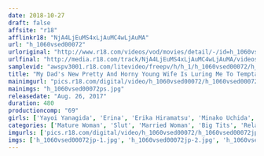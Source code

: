```yaml
---
date: 2018-10-27
draft: false
affsite: "r18"
afflinkr18: "NjA4LjEuMS4xLjAuMC4wLjAuMA"
url: "h_1060vsed00072"
urloriginal: "http://www.r18.com/videos/vod/movies/detail/-/id=h_1060vsed00072"
urlfinal: "http://media.r18.com/track/NjA4LjEuMS4xLjAuMC4wLjAuMA/videos/vod/movies/detail/-/id=h_1060vsed00072"
samplevid: "awspv3001.r18.com/litevideo/freepv/h/h_1/h_1060vsed00072/h_1060vsed00072_dmb_w.mp4"
title: "My Dad's New Pretty And Horny Young Wife Is Luring Me To Temptation, And Now My Cock Is About To Burst!"
mainimgurl: "pics.r18.com/digital/video/h_1060vsed00072/h_1060vsed00072ps.jpg"
mainimgs: "h_1060vsed00072ps.jpg"
releasedate: "Aug. 26, 2017"
duration: 480
productioncomp: "69"
girls: ['Yayoi Yanagida', 'Erina', 'Erika Hiramatsu', 'Minako Uchida', 'Eimi Ishikura']
categories: ['Mature Woman', 'Slut', 'Married Woman', 'Big Tits', 'Relatives', 'Over 4 Hours']
imgurls: ['pics.r18.com/digital/video/h_1060vsed00072/h_1060vsed00072jp-1.jpg', 'pics.r18.com/digital/video/h_1060vsed00072/h_1060vsed00072jp-2.jpg', 'pics.r18.com/digital/video/h_1060vsed00072/h_1060vsed00072jp-3.jpg', 'pics.r18.com/digital/video/h_1060vsed00072/h_1060vsed00072jp-4.jpg', 'pics.r18.com/digital/video/h_1060vsed00072/h_1060vsed00072jp-5.jpg', 'pics.r18.com/digital/video/h_1060vsed00072/h_1060vsed00072jp-6.jpg', 'pics.r18.com/digital/video/h_1060vsed00072/h_1060vsed00072jp-7.jpg', 'pics.r18.com/digital/video/h_1060vsed00072/h_1060vsed00072jp-8.jpg', 'pics.r18.com/digital/video/h_1060vsed00072/h_1060vsed00072jp-9.jpg', 'pics.r18.com/digital/video/h_1060vsed00072/h_1060vsed00072jp-10.jpg', 'pics.r18.com/digital/video/h_1060vsed00072/h_1060vsed00072jp-11.jpg', 'pics.r18.com/digital/video/h_1060vsed00072/h_1060vsed00072jp-12.jpg', 'pics.r18.com/digital/video/h_1060vsed00072/h_1060vsed00072jp-13.jpg', 'pics.r18.com/digital/video/h_1060vsed00072/h_1060vsed00072jp-14.jpg', 'pics.r18.com/digital/video/h_1060vsed00072/h_1060vsed00072jp-15.jpg', 'pics.r18.com/digital/video/h_1060vsed00072/h_1060vsed00072jp-16.jpg', 'pics.r18.com/digital/video/h_1060vsed00072/h_1060vsed00072jp-17.jpg', 'pics.r18.com/digital/video/h_1060vsed00072/h_1060vsed00072jp-18.jpg', 'pics.r18.com/digital/video/h_1060vsed00072/h_1060vsed00072jp-19.jpg', 'pics.r18.com/digital/video/h_1060vsed00072/h_1060vsed00072jp-20.jpg']
imgs: ['h_1060vsed00072jp-1.jpg', 'h_1060vsed00072jp-2.jpg', 'h_1060vsed00072jp-3.jpg', 'h_1060vsed00072jp-4.jpg', 'h_1060vsed00072jp-5.jpg', 'h_1060vsed00072jp-6.jpg', 'h_1060vsed00072jp-7.jpg', 'h_1060vsed00072jp-8.jpg', 'h_1060vsed00072jp-9.jpg', 'h_1060vsed00072jp-10.jpg', 'h_1060vsed00072jp-11.jpg', 'h_1060vsed00072jp-12.jpg', 'h_1060vsed00072jp-13.jpg', 'h_1060vsed00072jp-14.jpg', 'h_1060vsed00072jp-15.jpg', 'h_1060vsed00072jp-16.jpg', 'h_1060vsed00072jp-17.jpg', 'h_1060vsed00072jp-18.jpg', 'h_1060vsed00072jp-19.jpg', 'h_1060vsed00072jp-20.jpg']
---
```

